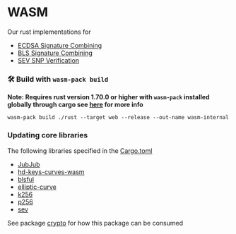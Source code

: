# WASM

Our rust implementations for

- [ECDSA Signature Combining](./src/ecdsa.rs)
- [BLS Signature Combining](./src/bls.rs)
- [SEV SNP Verification](./src/sev_snp.rs)

### 🛠️ Build with `wasm-pack build`

**Note: Requires rust version 1.70.0 or higher with `wasm-pack` installed globally through cargo see [here](https://github.com/rustwasm/wasm-pack) for more info**

```
wasm-pack build ./rust --target web --release --out-name wasm-internal 
```

### Updating core libraries
The following libraries specified in the [Cargo.toml](./Cargo.toml)
- [JubJub](https://github.com/LIT-Protocol/jubjub.git)
- [hd-keys-curves-wasm](https://github.com/LIT-Protocol/hd-keys-curves-wasm)
- [blsful](https://crates.io/crates/blsful)
- [elliptic-curve](https://crates.io/crates/elliptic-curve)
- [k256](https://crates.io/crates/k256)
- [p256](https://crates.io/crates/p256)
- [sev](https://crates.io/crates/sev)

See package [crypto](../../crypto/README.md) for how this package can be consumed

